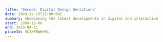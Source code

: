 ```yaml
---
title: 'Decode: Digital Design Sensations'
date: 2009-12-15T11:00:00Z
summary: Showcasing the latest developments in digital and interactive design, from small, screen-based, graphics to large-scale interactive installations. The exhibition includes works by established international artists and designers such as Daniel Brown, Golan Levin, Daniel Rozin, Troika and Karsten Schmidt.
start: 2009-12-08
end: 2010-04-11
placeId: 9C3XFRWH+M4
---
```

